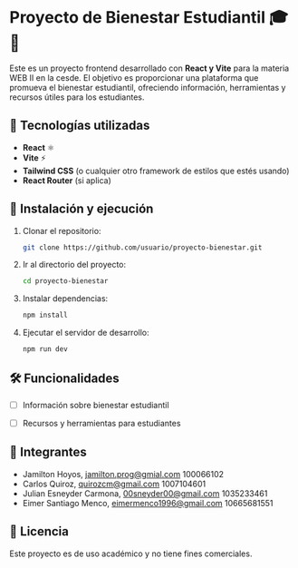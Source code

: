 # Proyecto de Bienestar Estudiantil 🎓💙

Este es un proyecto frontend desarrollado con **React y Vite** para la materia WEB II en la cesde. El objetivo es proporcionar una plataforma que promueva el bienestar estudiantil, ofreciendo información, herramientas y recursos útiles para los estudiantes.

## 🚀 Tecnologías utilizadas

- **React** ⚛️
- **Vite** ⚡
- **Tailwind CSS** (o cualquier otro framework de estilos que estés usando)
- **React Router** (si aplica)

## 📌 Instalación y ejecución

1. Clonar el repositorio:
   ```bash
   git clone https://github.com/usuario/proyecto-bienestar.git
   ```
2. Ir al directorio del proyecto:
   ```bash
   cd proyecto-bienestar
   ```
3. Instalar dependencias:
   ```bash
   npm install
   ```
4. Ejecutar el servidor de desarrollo:
   ```bash
   npm run dev
   ```

## 🛠 Funcionalidades

- [ ] Información sobre bienestar estudiantil
- [ ] Recursos y herramientas para estudiantes


## 👥 Integrantes

- Jamilton Hoyos, jamilton.prog@gmial.com   100066102
- Carlos Quiroz, quirozcm@gmail.com     1007104601
- Julian Esneyder Carmona, 00sneyder00@gmail.com 1035233461
- Eimer Santiago Menco, eimermenco1996@gmail.com 10665681551 

## 📄 Licencia

Este proyecto es de uso académico y no tiene fines comerciales.
